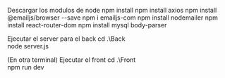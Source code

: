 Descargar los modulos de node
npm install
npm install axios
npm install @emailjs/browser --save
npm i emailjs-com
npm install nodemailer
npm install react-router-dom
npm install mysql body-parser

Ejecutar el server para el back
cd .\Back\
node server.js


(En otra terminal) Ejecutar el front
cd .\Front\
npm run dev

